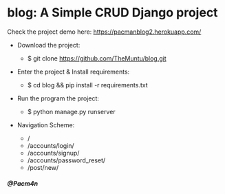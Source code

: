 # blog: A Simple CRUD Django project
Check the project demo here: https://pacmanblog2.herokuapp.com/
* Download the project:
    * $ git clone https://github.com/TheMuntu/blog.git
* Enter the project & Install requirements:
  * $ cd blog && pip install -r requirements.txt
 
* Run the program the project:
    * $ python manage.py runserver 
    
* Navigation Scheme:
    * /
    * /accounts/login/
    * /accounts/signup/
    * /accounts/password_reset/
    * /post/new/
    
    
    
 ##### @Pacm4n

 
